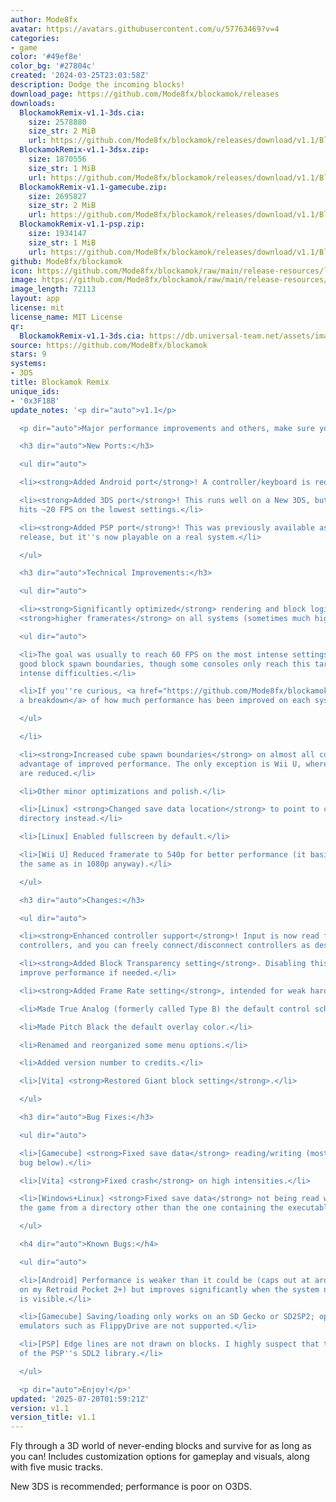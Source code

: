 ```yaml
---
author: Mode8fx
avatar: https://avatars.githubusercontent.com/u/57763469?v=4
categories:
- game
color: '#49ef8e'
color_bg: '#27804c'
created: '2024-03-25T23:03:58Z'
description: Dodge the incoming blocks!
download_page: https://github.com/Mode8fx/blockamok/releases
downloads:
  BlockamokRemix-v1.1-3ds.cia:
    size: 2578880
    size_str: 2 MiB
    url: https://github.com/Mode8fx/blockamok/releases/download/v1.1/BlockamokRemix-v1.1-3ds.cia
  BlockamokRemix-v1.1-3dsx.zip:
    size: 1870556
    size_str: 1 MiB
    url: https://github.com/Mode8fx/blockamok/releases/download/v1.1/BlockamokRemix-v1.1-3dsx.zip
  BlockamokRemix-v1.1-gamecube.zip:
    size: 2695827
    size_str: 2 MiB
    url: https://github.com/Mode8fx/blockamok/releases/download/v1.1/BlockamokRemix-v1.1-gamecube.zip
  BlockamokRemix-v1.1-psp.zip:
    size: 1934147
    size_str: 1 MiB
    url: https://github.com/Mode8fx/blockamok/releases/download/v1.1/BlockamokRemix-v1.1-psp.zip
github: Mode8fx/blockamok
icon: https://github.com/Mode8fx/blockamok/raw/main/release-resources/logo_icon_48.png
image: https://github.com/Mode8fx/blockamok/raw/main/release-resources/banner_3ds.png
image_length: 72113
layout: app
license: mit
license_name: MIT License
qr:
  BlockamokRemix-v1.1-3ds.cia: https://db.universal-team.net/assets/images/qr/blockamokremix-v1-1-3ds-cia.png
source: https://github.com/Mode8fx/blockamok
stars: 9
systems:
- 3DS
title: Blockamok Remix
unique_ids:
- '0x3F18B'
update_notes: '<p dir="auto">v1.1</p>

  <p dir="auto">Major performance improvements and others, make sure you update!</p>

  <h3 dir="auto">New Ports:</h3>

  <ul dir="auto">

  <li><strong>Added Android port</strong>! A controller/keyboard is required.</li>

  <li><strong>Added 3DS port</strong>! This runs well on a New 3DS, but O3DS only
  hits ~20 FPS on the lowest settings.</li>

  <li><strong>Added PSP port</strong>! This was previously available as an experimental
  release, but it''s now playable on a real system.</li>

  </ul>

  <h3 dir="auto">Technical Improvements:</h3>

  <ul dir="auto">

  <li><strong>Significantly optimized</strong> rendering and block logic. This means
  <strong>higher framerates</strong> on all systems (sometimes much higher)!

  <ul dir="auto">

  <li>The goal was usually to reach 60 FPS on the most intense settings while maintaining
  good block spawn boundaries, though some consoles only reach this target on less
  intense difficulties.</li>

  <li>If you''re curious, <a href="https://github.com/Mode8fx/blockamok/blob/main/Console%20Performance%20Metrics%20v1.0%20to%20v1.1.png">here''s
  a breakdown</a> of how much performance has been improved on each system.</li>

  </ul>

  </li>

  <li><strong>Increased cube spawn boundaries</strong> on almost all consoles to take
  advantage of improved performance. The only exception is Wii U, where boundaries
  are reduced.</li>

  <li>Other minor optimizations and polish.</li>

  <li>[Linux] <strong>Changed save data location</strong> to point to current executable
  directory instead.</li>

  <li>[Linux] Enabled fullscreen by default.</li>

  <li>[Wii U] Reduced framerate to 540p for better performance (it basically looks
  the same as in 1080p anyway).</li>

  </ul>

  <h3 dir="auto">Changes:</h3>

  <ul dir="auto">

  <li><strong>Enhanced controller support</strong>! Input is now read from all connected
  controllers, and you can freely connect/disconnect controllers as desired.</li>

  <li><strong>Added Block Transparency setting</strong>. Disabling this can <em>slightly</em>
  improve performance if needed.</li>

  <li><strong>Added Frame Rate setting</strong>, intended for weak hardware.</li>

  <li>Made True Analog (formerly called Type B) the default control scheme.</li>

  <li>Made Pitch Black the default overlay color.</li>

  <li>Renamed and reorganized some menu options.</li>

  <li>Added version number to credits.</li>

  <li>[Vita] <strong>Restored Giant block setting</strong>.</li>

  </ul>

  <h3 dir="auto">Bug Fixes:</h3>

  <ul dir="auto">

  <li>[Gamecube] <strong>Fixed save data</strong> reading/writing (mostly; see known
  bug below).</li>

  <li>[Vita] <strong>Fixed crash</strong> on high intensities.</li>

  <li>[Windows+Linux] <strong>Fixed save data</strong> not being read when you run
  the game from a directory other than the one containing the executable.</li>

  </ul>

  <h4 dir="auto">Known Bugs:</h4>

  <ul dir="auto">

  <li>[Android] Performance is weaker than it could be (caps out at around 45 FPS
  on my Retroid Pocket 2+) but improves significantly when the system navigation bar
  is visible.</li>

  <li>[Gamecube] Saving/loading only works on an SD Gecko or SD2SP2; optical drive
  emulators such as FlippyDrive are not supported.</li>

  <li>[PSP] Edge lines are not drawn on blocks. I highly suspect that this is a limitation
  of the PSP''s SDL2 library.</li>

  </ul>

  <p dir="auto">Enjoy!</p>'
updated: '2025-07-20T01:59:21Z'
version: v1.1
version_title: v1.1
---
```

Fly through a 3D world of never-ending blocks and survive for as long as you can! Includes customization options for gameplay and visuals, along with five music tracks.

New 3DS is recommended; performance is poor on O3DS.